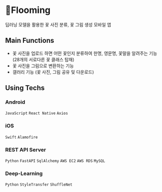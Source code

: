 # 🥀Flooming
딥러닝 모델을 활용한 꽃 사진 분류, 꽃 그림 생성 모바일 앱

## Main Functions
- 꽃 사진을 업로드 하면 어떤 꽃인지 분류하여 한명, 영문명, 꽃말을 알려주는 기능 (28개의 서로다른 꽃 클래스 탑재)
- 꽃 사진을 그림으로 변환하는 기능
- 갤러리 기능 (꽃 사진, 그림 공유 및 다운로드)

## Using Techs
### Android
```JavaScript``` ```React Native``` ```Axios```


### iOS
```Swift``` ```Alamofire```

### REST API Server
```Python``` ```FastAPI``` ```SqlAlchemy``` ```AWS EC2``` ```AWS RDS``` ```MySQL```

### Deep-Learning
```Python``` ```StyleTransfer``` ```ShuffleNet```
